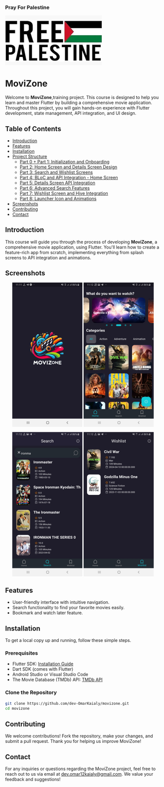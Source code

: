 
### Pray For Palestine
![Pray For Palestine](screenshots/palestine.jpg)

# MoviZone

Welcome to **MoviZone**,training project. This course is designed to help you learn and master Flutter by building a comprehensive movie application. Throughout this project, you will gain hands-on experience with Flutter development, state management, API integration, and UI design.

## Table of Contents

- [Introduction](#introduction)
- [Features](#features)
- [Installation](#installation)
- [Project Structure](#project-structure)
  - [Part 0 + Part 1: Initialization and Onboarding](https://t.me/Omar_k_flutter/196)
  - [Part 2: Home Screen and Details Screen Design](https://t.me/Omar_k_flutter/197)
  - [Part 3: Search and Wishlist Screens](https://t.me/Omar_k_flutter/198)
  - [Part 4: BLoC and API Integration - Home Screen](https://t.me/Omar_k_flutter/199)
  - [Part 5: Details Screen API Integration](https://t.me/Omar_k_flutter/201)
  - [Part 6: Advanced Search Features](https://t.me/Omar_k_flutter/202)
  - [Part 7: Wishlist Screen and Hive Integration](https://t.me/Omar_k_flutter/203)
  - [Part 8: Launcher Icon and Animations](https://t.me/Omar_k_flutter/204)
- [Screenshots](#screenshots)
- [Contributing](#contributing)
- [Contact](#contact)

## Introduction

This course will guide you through the process of developing **MoviZone**, a comprehensive movie  application, using Flutter. You'll learn how to create a feature-rich app from scratch, implementing everything from splash screens to API integration and animations.
## Screenshots

<p align="center">
  <img src="screenshots/splash.jpg" alt="Home Screen" width="45%" />
  <img src="screenshots/home.jpg" alt="Details Screen" width="45%" />
</p>

<p align="center">
  <img src="screenshots/search.jpg" alt="Search Screen" width="45%" />
  <img src="screenshots/wishlist.jpg" alt="Wishlist Screen" width="45%" />
</p>

## Features

- User-friendly interface with intuitive navigation.
- Search functionality to find your favorite movies easily.
- Bookmark and watch later feature.

## Installation

To get a local copy up and running, follow these simple steps.

### Prerequisites

- Flutter SDK: [Installation Guide](https://flutter.dev/docs/get-started/install)
- Dart SDK (comes with Flutter)
- Android Studio or Visual Studio Code
- The Movie Database (TMDb) API: [TMDb API](https://www.themoviedb.org/)

### Clone the Repository

```bash
git clone https://github.com/dev-OmarKaialy/movizone.git
cd movizone
```

## Contributing

We welcome contributions! Fork the repository, make your changes, and submit a pull request. Thank you for helping us improve MoviZone!
## Contact

For any inquiries or questions regarding the MoviZone project, feel free to reach out to us via email at [dev.omar12kaialy@gmail.com](mailto:dev.omar12kaialy@gmail.com). We value your feedback and suggestions!
